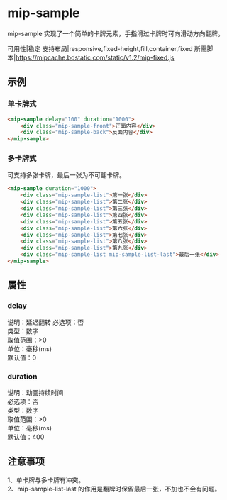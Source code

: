 # mip-sample

mip-sample 实现了一个简单的卡牌元素，手指滑过卡牌时可向滑动方向翻牌。

可用性|稳定
支持布局|responsive,fixed-height,fill,container,fixed
所需脚本|https://mipcache.bdstatic.com/static/v1.2/mip-fixed.js

## 示例

### 单卡牌式
```html
<mip-sample delay="100" duration="1000">
    <div class="mip-sample-front">正面内容</div>
    <div class="mip-sample-back">反面内容</div>
</mip-sample>
```

### 多卡牌式

可支持多张卡牌，最后一张为不可翻卡牌。

```html
<mip-sample duration="1000">
    <div class="mip-sample-list">第一张</div>
    <div class="mip-sample-list">第二张</div>
    <div class="mip-sample-list">第三张</div>
    <div class="mip-sample-list">第四张</div>
    <div class="mip-sample-list">第五张</div>
    <div class="mip-sample-list">第六张</div>
    <div class="mip-sample-list">第七张</div>
    <div class="mip-sample-list">第八张</div>
    <div class="mip-sample-list">第九张</div>
    <div class="mip-sample-list mip-sample-list-last">最后一张</div>
</mip-sample>
```

## 属性

### delay

说明：延迟翻转
必选项：否  
类型：数字  
取值范围：>0  
单位：毫秒(ms)  
默认值：0

### duration

说明：动画持续时间  
必选项：否  
类型：数字  
取值范围：>0  
单位：毫秒(ms)  
默认值：400 

## 注意事项  

1、单卡牌与多卡牌有冲突。  
2、mip-sample-list-last 的作用是翻牌时保留最后一张，不加也不会有问题。

